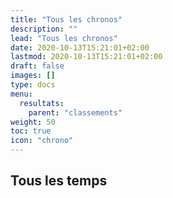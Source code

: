 ```yaml
---
title: "Tous les chronos"
description: ""
lead: "Tous les chronos"
date: 2020-10-13T15:21:01+02:00
lastmod: 2020-10-13T15:21:01+02:00
draft: false
images: []
type: docs
menu:
  resultats:
    parent: "classements"
weight: 50
toc: true
icon: "chrono"
---
```


<!-- Flag icons -->
<link href="https://cdnjs.cloudflare.com/ajax/libs/flag-icon-css/6.6.6/css/flag-icons.min.css" rel="stylesheet">
<!-- Styles jQuery DataTables -->
<link rel="stylesheet" type="text/css" href="https://cdn.datatables.net/1.10.24/css/jquery.dataTables.css">
<!-- jQuery dataTables 1.10.24 -->
<script type="text/javascript" charset="utf8" src="https://cdn.datatables.net/1.10.24/js/jquery.dataTables.js"></script>

<div id="chronos" class="pb-4">
  <h2 class="py-2">Tous les temps</h2>
  <script type="text/javascript" src="https://d3js.org/d3.v3.min.js"></script>
  <script type="text/javascript">
    d3.csv("data/resultat.csv", function(error, data) {
      if (error) throw error;

      var sortAscending = true;
      var table = d3.select('#chronos').append('table').attr('class', 'display').attr('id', 'tchronos');
      // var titles = d3.keys(data[0]).filter(word => word != "TotalTime");
      var titles = d3.keys(data[0]).slice(0, 5).concat(d3.keys(data[0]).slice(7, 8));
      var headers = table.append('thead').append('tr')
                       .selectAll('th')
                       .data(titles).enter()
                       .append('th')
                       .text(function (d) {
                          return d;
                        })
                       .attr('scope', 'col')


      var rows = table.append('tbody').selectAll('tr')
                   .data(data).enter()
                   .append('tr');
      rows.selectAll('td')
        .data(function (d) {
             return titles.map(function (k) {
             return { 'value': d[k], 'name': k};
          });
        }).enter()
        .append('td')
        .attr('data-th', function (d) {
          return d.name;
        })
        .text(function (d) {
          return d.value;
        });
    });
  </script>
</div>

<!-- init jQuery dataTable -->
<script>
  $(window).on( "load", function () {
    $('#tchronos').DataTable( {
      "pageLength": 30
    } );
  } );
</script>

<script src="https://cdn.jsdelivr.net/npm/jquery/dist/jquery.min.js"></script>
<script src="https://unpkg.com/bootstrap-table@1.20.1/dist/bootstrap-table.min.js"></script>
